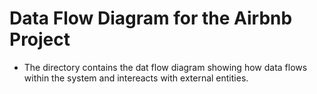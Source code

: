 # Data Flow Diagram for the Airbnb Project

- The directory contains the dat flow diagram showing how data flows within the system and intereacts with external entities.